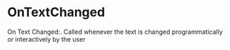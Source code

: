 # OnTextChanged

On Text Changed:. Called whenever the text is changed programmatically or interactively by the user

